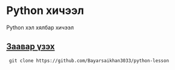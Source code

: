 # Python хичээл
Python хэл хялбар хичээл


## [Заавар үзэх](https://github.com/TsPuujee/Python/blob/master/%D0%B7%D0%B0%D0%B0%D0%B2%D0%B0%D1%80.md)


` git clone https://github.com/Bayarsaikhan3033/python-lesson`
